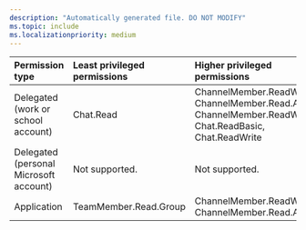```yaml
---
description: "Automatically generated file. DO NOT MODIFY"
ms.topic: include
ms.localizationpriority: medium
---
```


|Permission type|Least privileged permissions|Higher privileged permissions|
|:---|:---|:---|
|Delegated (work or school account)|Chat.Read|ChannelMember.ReadWrite.All, ChannelMember.Read.All, ChannelMember.ReadWrite, Chat.ReadBasic, Chat.ReadWrite|
|Delegated (personal Microsoft account)|Not supported.|Not supported.|
|Application|TeamMember.Read.Group|ChannelMember.ReadWrite.All, ChannelMember.Read.All|

